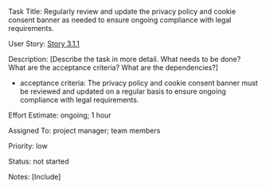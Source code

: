 Task Title: Regularly review and update the privacy policy and cookie consent banner as needed to ensure ongoing compliance with legal requirements.

User Story: [Story 3.1.1](../../stories/story_3.1.1.md)

Description: [Describe the task in more detail. What needs to be done? What are the acceptance criteria? What are the dependencies?]
* acceptance criteria: The privacy policy and cookie consent banner must be reviewed and updated on a regular basis to ensure ongoing compliance with legal requirements.

Effort Estimate: ongoing; 1 hour

Assigned To: project manager; team members

Priority: low

Status: not started

Notes: [Include]